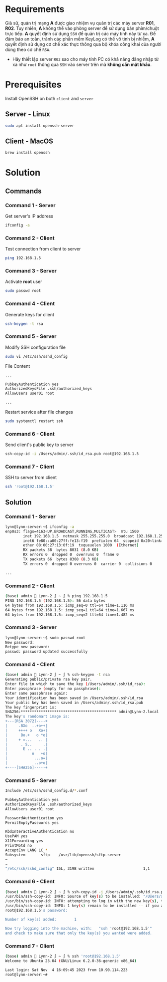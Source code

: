 # Requirements

Giả sử, quản trị mạng **A** được giao nhiệm vụ quản trị các máy server **R01**, **R02**. Tuy nhiên, **A** không thể vào phòng server để sử dụng bàn phím/chuột trực tiếp. **A** quyết định sử dụng `SSH` để quản trị các máy tính này từ xa. Để đảm bảo an toàn, tránh các phần mềm KeyLog có thể vô tình bị nhiễm, **A** quyết định sử dụng cơ chế xác thực thông qua bộ khóa công khai của người dùng theo cơ chế `RSA`.

- Hãy thiết lập server `R02` sao cho máy tính PC có khả năng đăng nhập từ xa như `root` thông qua `SSH` vào server trên mà **không cần mật khẩu**.

# Prerequisites

Install OpenSSH on both `client` and `server`

## Server - Linux

```sh
sudo apt install openssh-server
```

## Client - MacOS

```sh
brew install openssh
```

# Solution

## Commands

### Command 1 - Server 

Get server's IP address

```sh
ifconfig -a
```

### Command 2 - Client

Test connection from client to server

```sh
ping 192.168.1.5
```

### Command 3 - Server

Activate **root** user

```sh
sudo passwd root
```

### Command 4 - Client

Generate keys for client

```sh
ssh-keygen -t rsa
```

### Command 5 - Server

Modify SSH configuration file

```sh
sudo vi /etc/ssh/sshd_config
```

File Content

```sh
...

PubkeyAuthentication yes
AuthorizedKeysFile .ssh/authorized_keys
AllowUsers user01 root

...
```

Restart service after file changes

```sh
sudo systemctl restart ssh
```

### Command 6 - Client

Send client's public key to server

```sh
ssh-copy-id -i /Users/admin/.ssh/id_rsa.pub root@192.168.1.5 
```

### Command 7 - Client

SSH to server from client

```sh
ssh 'root@192.168.1.5'
```

## Solution

### Command 1 - Server

```sh
lynn@lynn-server:~$ ifconfig -a
enp0s3: flags=4163<UP,BROADCAST,RUNNING,MULTICAST>  mtu 1500
        inet 192.168.1.5  netmask 255.255.255.0  broadcast 192.168.1.255
        inet6 fe80::a00:27ff:fe13:f19  prefixlen 64  scopeid 0x20<link>
        ether 08:00:27:13:0f:19  txqueuelen 1000  (Ethernet)
        RX packets 38  bytes 8031 (8.0 KB)
        RX errors 0  dropped 0  overruns 0  frame 0
        TX packets 66  bytes 8308 (8.3 KB)
        TX errors 0  dropped 0 overruns 0  carrier 0  collisions 0

...
```

### Command 2 - Client

```sh
(base) admin  Lynn-2 ∫ ~ ∫ % ping 192.168.1.5
PING 192.168.1.5 (192.168.1.5): 56 data bytes
64 bytes from 192.168.1.5: icmp_seq=0 ttl=64 time=1.116 ms
64 bytes from 192.168.1.5: icmp_seq=1 ttl=64 time=1.667 ms
64 bytes from 192.168.1.5: icmp_seq=2 ttl=64 time=1.482 ms
```

### Command 3 - Server

```sh
lynn@lynn-server:~$ sudo passwd root
New password: 
Retype new password: 
passwd: password updated successfully
```

### Command 4 - Client

```sh
(base) admin  Lynn-2 ∫ ~ ∫ % ssh-keygen -t rsa
Generating public/private rsa key pair.
Enter file in which to save the key (/Users/admin/.ssh/id_rsa): 
Enter passphrase (empty for no passphrase): 
Enter same passphrase again: 
Your identification has been saved in /Users/admin/.ssh/id_rsa
Your public key has been saved in /Users/admin/.ssh/id_rsa.pub
The key fingerprint is:
SHA256:******************************************* admin@Lynn-2.local
The key's randomart image is:
+---[RSA 3072]----+
|     .BXo  ..+o++|
|     ++++ o   Xo+|
|      Bo.+   o *o|
|     + =...   .. |
|      . S..     .|
|       E .. . . .|
|           o   +o|
|            ...o=|
|            ..o+o|
+----[SHA256]-----+
```

### Command 5 - Server

```sh
Include /etc/ssh/sshd_config.d/*.conf

PubkeyAuthentication yes
AuthorizedKeysFile .ssh/authorized_keys
AllowUsers user01 root

PasswordAuthentication yes
PermitEmptyPasswords yes

KbdInteractiveAuthentication no
UsePAM yes
X11Forwarding yes
PrintMotd no
AcceptEnv LANG LC_*
Subsystem       sftp    /usr/lib/openssh/sftp-server
~                                                                               
~                                                                               
"/etc/ssh/sshd_config" 15L, 319B written                      1,1           All
```

### Command 6 - Client 

```sh
(base) admin  Lynn-2 ∫ ~ ∫ % ssh-copy-id -i /Users/admin/.ssh/id_rsa.pub root@192.168.1.5 
/usr/bin/ssh-copy-id: INFO: Source of key(s) to be installed: "/Users/admin/.ssh/id_rsa.pub"
/usr/bin/ssh-copy-id: INFO: attempting to log in with the new key(s), to filter out any that are already installed
/usr/bin/ssh-copy-id: INFO: 1 key(s) remain to be installed -- if you are prompted now it is to install the new keys
root@192.168.1.5's password: 

Number of key(s) added:        1

Now try logging into the machine, with:   "ssh 'root@192.168.1.5'"
and check to make sure that only the key(s) you wanted were added.

```

### Command 7 - Client 

```sh
(base) admin  Lynn-2 ∫ ~ ∫ % ssh 'root@192.168.1.5'
Welcome to Ubuntu 23.04 (GNU/Linux 6.2.0-36-generic x86_64)

Last login: Sat Nov  4 16:09:45 2023 from 10.90.114.223
root@lynn-server:~# 
```